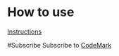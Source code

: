 # How to use
[Instructions](https://codemark.app/blooket-hacks)

#Subscribe
Subscribe to [CodeMark](https://youtube.com/@CodeMark)
